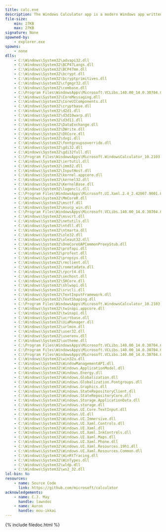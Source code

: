 ```yaml
---
title: calc.exe
description: The Windows Calculator app is a modern Windows app written in C++ and C# that ships pre-installed with Windows. The app provides standard, scientific, and programmer calculator functionality, as well as a set of converters between various units of measurement and currencies.
file-size:
    min: 27KB
    max: 27KB
signature: None
spawned-by:
    - explorer.exe
spawns:
    - none
dlls:
    - C:\Windows\System32\advapi32.dll
    - C:\Windows\System32\BCP47Langs.dll
    - C:\Windows\System32\BCP47mm.dll
    - C:\Windows\System32\bcrypt.dll
    - C:\Windows\System32\bcryptprimitives.dll
    - C:\Windows\System32\cfgmgr32.dll
    - C:\Windows\System32\combase.dll
    - C:\Program Files\WindowsApps\Microsoft.VCLibs.140.00_14.0.30704.0_x64__8wekyb3d8bbwe\concrt140_app.dll
    - C:\Windows\System32\CoreMessaging.dll
    - C:\Windows\System32\CoreUIComponents.dll
    - C:\Windows\System32\cryptbase.dll
    - C:\Windows\System32\d2d1.dll
    - C:\Windows\System32\d3d10warp.dll
    - C:\Windows\System32\d3d11.dll
    - C:\Windows\System32\DataExchange.dll
    - C:\Windows\System32\DWrite.dll
    - C:\Windows\System32\DXCore.dll
    - C:\Windows\System32\dxgi.dll
    - C:\Windows\System32\fontgroupsoverride.dll
    - C:\Windows\System32\gdi32.dll
    - C:\Windows\System32\gdi32full.dll
    - C:\Program Files\WindowsApps\Microsoft.WindowsCalculator_10.2103.8.0_x64__8wekyb3d8bbwe\GraphControl.dll
    - C:\Windows\System32\iertutil.dll
    - C:\Windows\System32\imm32.dll
    - C:\Windows\System32\InputHost.dll
    - C:\Windows\System32\kernel.appcore.dll
    - C:\Windows\System32\kernel32.dll
    - C:\Windows\System32\KernelBase.dll
    - C:\Windows\System32\logoncli.dll
    - C:\Program Files\WindowsApps\Microsoft.UI.Xaml.2.4_2.42007.9001.0_x64__8wekyb3d8bbwe\Microsoft.UI.Xaml.dll
    - C:\Windows\System32\MmCoreR.dll
    - C:\Windows\System32\msctf.dll
    - C:\Windows\System32\msvcp_win.dll
    - C:\Program Files\WindowsApps\Microsoft.VCLibs.140.00_14.0.30704.0_x64__8wekyb3d8bbwe\msvcp140_app.dll
    - C:\Windows\System32\msvcrt.dll
    - C:\Windows\System32\netutils.dll
    - C:\Windows\System32\ntdll.dll
    - C:\Windows\System32\ntmarta.dll
    - C:\Windows\System32\ole32.dll
    - C:\Windows\System32\oleaut32.dll
    - C:\Windows\System32\OneCoreUAPCommonProxyStub.dll
    - C:\Windows\System32\profapi.dll
    - C:\Windows\System32\profext.dll
    - C:\Windows\System32\propsys.dll
    - C:\Windows\System32\rmclient.dll
    - C:\Windows\System32\rometadata.dll
    - C:\Windows\System32\rpcrt4.dll
    - C:\Windows\System32\sechost.dll
    - C:\Windows\System32\SHCore.dll
    - C:\Windows\System32\shlwapi.dll
    - C:\Windows\System32\srvcli.dll
    - C:\Windows\System32\TextInputFramework.dll
    - C:\Windows\System32\TextShaping.dll
    - C:\Program Files\WindowsApps\Microsoft.WindowsCalculator_10.2103.8.0_x64__8wekyb3d8bbwe\TraceLogging.dll
    - C:\Windows\System32\twinapi.appcore.dll
    - C:\Windows\System32\twinapi.dll
    - C:\Windows\System32\ucrtbase.dll
    - C:\Windows\System32\UiaManager.dll
    - C:\Windows\System32\urlmon.dll
    - C:\Windows\System32\user32.dll
    - C:\Windows\System32\userenv.dll
    - C:\Windows\System32\uxtheme.dll
    - C:\Program Files\WindowsApps\Microsoft.VCLibs.140.00_14.0.30704.0_x64__8wekyb3d8bbwe\vccorlib140_app.dll
    - C:\Program Files\WindowsApps\Microsoft.VCLibs.140.00_14.0.30704.0_x64__8wekyb3d8bbwe\vcruntime140_1_app.dll
    - C:\Program Files\WindowsApps\Microsoft.VCLibs.140.00_14.0.30704.0_x64__8wekyb3d8bbwe\vcruntime140_app.dll
    - C:\Windows\System32\win32u.dll
    - C:\Windows\System32\WindowManagementAPI.dll
    - C:\Windows\System32\Windows.ApplicationModel.dll
    - C:\Windows\System32\Windows.Energy.dll
    - C:\Windows\System32\Windows.Globalization.dll
    - C:\Windows\System32\Windows.Globalization.Fontgroups.dll
    - C:\Windows\System32\Windows.Graphics.dll
    - C:\Windows\System32\Windows.StateRepositoryClient.dll
    - C:\Windows\System32\Windows.StateRepositoryCore.dll
    - C:\Windows\System32\Windows.Storage.ApplicationData.dll
    - C:\Windows\System32\windows.storage.dll
    - C:\Windows\System32\Windows.UI.Core.TextInput.dll
    - C:\Windows\System32\Windows.UI.dll
    - C:\Windows\System32\Windows.UI.Immersive.dll
    - C:\Windows\System32\Windows.UI.Xaml.Controls.dll
    - C:\Windows\System32\Windows.UI.Xaml.dll
    - C:\Windows\System32\Windows.UI.Xaml.InkControls.dll
    - C:\Windows\System32\Windows.UI.Xaml.Maps.dll
    - C:\Windows\System32\Windows.UI.Xaml.Phone.dll
    - C:\Windows\System32\Windows.UI.Xaml.Resources.19h1.dll
    - C:\Windows\System32\Windows.UI.Xaml.Resources.Common.dll
    - C:\Windows\System32\WinRtTracing.dll
    - C:\Windows\System32\WinTypes.dll
    - C:\Windows\System32\wldp.dll
    - C:\Windows\System32\ws2_32.dll
lol-bin: No
resources:
    - name: Source Code
      link: https://github.com/microsoft/calculator
acknowledgements:
    - name: C.J. May
      handle: lawndoc
    - name: Auron
      handle: mou-ikkai
---
```


{% include filedoc.html %}
